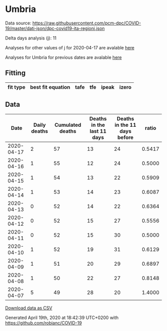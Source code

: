 # Umbria

Data source: https://raw.githubusercontent.com/pcm-dpc/COVID-19/master/dati-json/dpc-covid19-ita-regioni.json

Delta days analysis (j): 11

Analyses for other values of j for 2020-04-17 are avalable [here](../2020-04-17/README.md)

Analyses for Umbria for previous dates are avalable [here](../README.md)

## Fitting 
|fit type|best fit equation|tafe|tfe|ipeak|izero|
|-------|-----|--------|------|---|---|

## Data
|Date|Daily deaths|Cumulated deaths|Deaths in the last 11 days|Deaths in the 11 days before|ratio|
|----|----------|-----------|-------|--------------------|-----|
|2020-04-17|2|57|13|24|0.5417|
|2020-04-16|1|55|12|24|0.5000|
|2020-04-15|1|54|13|22|0.5909|
|2020-04-14|1|53|14|23|0.6087|
|2020-04-13|0|52|14|22|0.6364|
|2020-04-12|0|52|15|27|0.5556|
|2020-04-11|0|52|15|30|0.5000|
|2020-04-10|1|52|19|31|0.6129|
|2020-04-09|1|51|20|29|0.6897|
|2020-04-08|1|50|22|27|0.8148|
|2020-04-07|5|49|28|20|1.4000|

[Download data as CSV](COVID-19_umbria_j11_2020-04-17.csv)

Generated April 19th, 2020 at 18:42:39 UTC+0200 with https://github.com/robianc/COVID-19
